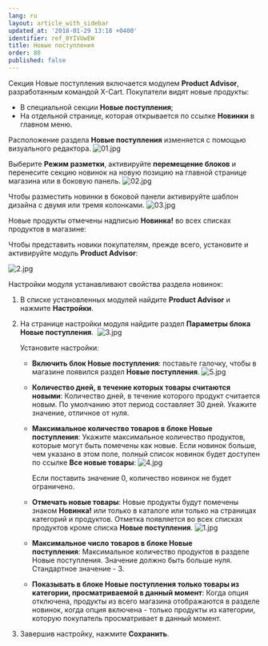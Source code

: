 ```yaml
---
lang: ru
layout: article_with_sidebar
updated_at: '2018-01-29 13:18 +0400'
identifier: ref_0YIVUwEW
title: Новые поступления
order: 80
published: false
---
```

Секция Новые поступления включается модулем **Product Advisor**, разработанным командой X-Cart. Покупатели видят новые продукты:

*   В специальной секции **Новые поступления**;
*   На отдельной странице, которая открывается по ссылке **Новинки** в главном меню.

Расположение раздела **Новые поступления** изменяется с помощью визуального редактора.
![01.jpg]({{site.baseurl}}/attachments/ref_0YIVUwEW/01.jpg)

Выберите **Режим разметки**, активируйте **перемещение блоков** и перенесите секцию новинок на новую позицию на главной странице магазина или в боковую панель.
![02.jpg]({{site.baseurl}}/attachments/ref_0YIVUwEW/02.jpg)

Чтобы разместить новинки в боковой панели активируйте шаблон дизайна с двумя или тремя колонками.
![03.jpg]({{site.baseurl}}/attachments/ref_0YIVUwEW/03.jpg)

Новые продукты отмечены надписью **Новинка!** во всех списках продуктов в магазине:

Чтобы представить новики покупателям, прежде всего, установите и активируйте модуль **Product Advisor**:

![2.jpg]({{site.baseurl}}/attachments/ref_0YIVUwEW/2.jpg)

Настройки модуля устанавливают свойства раздела новинок:

1.  В списке установленных модулей найдите **Product Advisor** и нажмите **Настройки**.
2.  На странице настройки модуля найдите раздел **Параметры блока Новые поступления**.
     ![3.jpg]({{site.baseurl}}/attachments/ref_0YIVUwEW/3.jpg)

    Установите настройки:

    *   **Включить блок Новые поступления**: поставьте галочку, чтобы в магазине появился раздел **Новые поступления**.
    ![5.jpg]({{site.baseurl}}/attachments/ref_0YIVUwEW/5.jpg)

    *   **Количество дней, в течение которых товары считаются новыми**: Количество дней, в течение которого продукт считается новым. По умолчанию этот период составляет 30 дней. Укажите значение, отличное от нуля.
    *   **Максимальное количество товаров в блоке Новые поступления**: Укажите максимальное количество продуктов, которые могут быть помечены как новые. Если новинок больше, чем указано в этом поле, полный список новинок будет доступен по ссылке **Все новые товары**:
        ![4.jpg]({{site.baseurl}}/attachments/ref_0YIVUwEW/4.jpg)

        Если поставить значение 0, количество новинок не будет ограничено.
    *   **Отмечать новые товары**: Новые продукты будут помечены знаком **Новинка!** или только в каталоге или только на страницах категорий и продуктов. Отметка появляется во всех списках продуктов кроме списка **Новые поступления**.
    ![1.jpg]({{site.baseurl}}/attachments/ref_0YIVUwEW/1.jpg)

       *   **Максимальное число товаров в блоке Новые поступления**: Максимальное количество продуктов в разделе Новые поступления. Значение должно быть больше нуля. Стандартное значение - 3. 
       *   **Показывать в блоке Новые поступления только товары из категории, просматриваемой в данный момент**: Когда опция отключена, продукты из всего магазина отображаются в разделе новинок, когда опция включена - только продукты из категории, которую покупатель просматривает в данный момент. 
   
3.  Завершив настройку, нажмите **Сохранить**.
